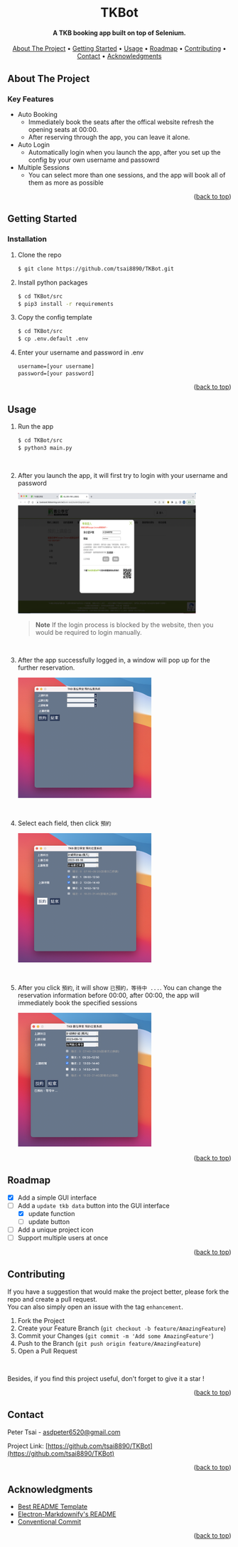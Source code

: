 <a id="readme-top"></a>


<h1 align="center">
  <br>
  TKBot
  <br>
</h1>

<h4 align="center">A TKB booking app built on top of Selenium.</h4>

<p align="center">
  <a href="#about-the-project">About The Project</a> •
  <a href="#getting-started">Getting Started</a> •
  <a href="#usage">Usage</a> •
  <a href="#roadmap">Roadmap</a> •
  <a href="#contributing">Contributing</a> •
  <a href="#contact">Contact</a> •
  <a href="#acknowledgments">Acknowledgments</a>
</p>



<!-- ABOUT THE PROJECT -->
## About The Project

### Key Features

* Auto Booking
  - Immediately book the seats after the offical website refresh the opening seats at 00:00.
  - After reserving through the app, you can leave it alone.
* Auto Login
  - Automatically login when you launch the app, after you set up the config by your own username and passowrd
* Multiple Sessions
  - You can select more than one sessions, and the app will book all of them as more as possible

<p align="right">(<a href="#readme-top">back to top</a>)</p>



<!-- GETTING STARTED -->
## Getting Started

<!-- ### Prerequisites -->

### Installation

1. Clone the repo
    ```bash
    $ git clone https://github.com/tsai8890/TKBot.git
    ```
2. Install python packages
    ```bash
    $ cd TKBot/src
    $ pip3 install -r requirements
    ```
3. Copy the config template
    ```bash
    $ cd TKBot/src
    $ cp .env.default .env
    ```
4. Enter your username and password in .env
    ```env
    username=[your username]
    password=[your password]
    ```
    
<p align="right">(<a href="#readme-top">back to top</a>)</p>



<!-- USAGE -->
## Usage
1. Run the app
    ```bash
    $ cd TKBot/src
    $ python3 main.py
    ```
<br>

2. After you launch the app, it will first try to login with your username and password

    <img src=images/readme/login.png width=400 height=270>
    
    > **Note**
    > If the login process is blocked by the website, then you would be required to login manually.

<br>

3. After the app successfully logged in, a window will pop up for the further reservation.

    <img src=images/readme/window_popup.png width=300 height=270>
<br>
  
4. Select each field, then click `預約`

    <img src=images/readme/window_reserve.png width=300 height=290>
<br>

5. After you click `預約`, it will show `已預約，等待中 ...`. You can change the reservation information before 00:00, after 00:00, the app will immediately book the specified sessions

    <img src=images/readme/reserve_waiting.png width=300 height=300>

<p align="right">(<a href="#readme-top">back to top</a>)</p>



<!-- ROADMAP -->
## Roadmap

- [x] Add a simple GUI interface
- [ ] Add a `update tkb data` button into the GUI interface
  - [x] update function
  - [ ] update button
- [ ] Add a unique project icon
- [ ] Support multiple users at once

<p align="right">(<a href="#readme-top">back to top</a>)</p>



<!-- CONTRIBUTING -->
## Contributing
<!-- Contributions are what make the open source community such an amazing place to learn, inspire, and create. Any contributions you make are **greatly appreciated**. -->

If you have a suggestion that would make the project better, please fork the repo and create a pull request. <br> 
You can also simply open an issue with the tag `enhancement`. 

1. Fork the Project
2. Create your Feature Branch (`git checkout -b feature/AmazingFeature`)
3. Commit your Changes (`git commit -m 'Add some AmazingFeature'`)
4. Push to the Branch (`git push origin feature/AmazingFeature`)
5. Open a Pull Request

<br>

Besides, if you find this project useful, don't forget to give it a star !

<p align="right">(<a href="#readme-top">back to top</a>)</p>



<!-- CONTACT -->
## Contact

Peter Tsai - asdpeter6520@gmail.com

Project Link: [https://github.com/tsai8890/TKBot](https://github.com/tsai8890/TKBot)

<p align="right">(<a href="#readme-top">back to top</a>)</p>



<!-- ACKNOWLEDGMENTS -->
## Acknowledgments
* [Best README Template](https://github.com/othneildrew/Best-README-Template)
* [Electron-Markdownify's README](https://github.com/amitmerchant1990/electron-markdownify/blob/master/README.md)
* [Conventional Commit](https://www.conventionalcommits.org/en/v1.0.0/#specification)

<p align="right">(<a href="#readme-top">back to top</a>)</p>
